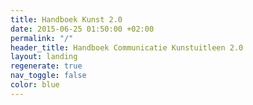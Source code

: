 ```yaml
---
title: Handboek Kunst 2.0
date: 2015-06-25 01:50:00 +02:00
permalink: "/"
header_title: Handboek Communicatie Kunstuitleen 2.0
layout: landing
regenerate: true
nav_toggle: false
color: blue
---
```


